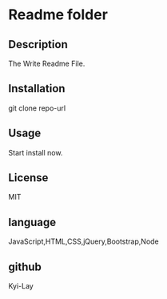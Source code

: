 
# Readme folder

## Description
The Write Readme File.

## Installation
git clone repo-url

## Usage
Start install now.

## License
MIT

## language
JavaScript,HTML,CSS,jQuery,Bootstrap,Node

## github 
Kyi-Lay
    
